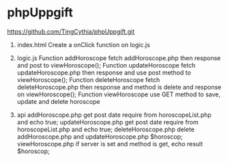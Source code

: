 # phpUppgift
https://github.com/TingCythia/phpUppgift.git

1. index.html
Create a onClick function on logic.js

2. logic.js
Function addHoroscope fetch addHoroscope.php then response and post to viewHoroscope();
Function updateHoroscope fetch updateHoroscope.php then response and use post method to viewHoroscope();
Function deleteHoroscope fetch deleteHoroscope.php then response and method is delete and response on viewHoroscope();
Function viewHoroscope use GET method to save, update and delete horoscope 

3. api
addHoroscope.php get post date require from horoscopeList.php and echo true;
updateHoroscope.php get post date require from horoscopeList.php and echo true;
deleteHoroscope.php delete addHoroscope.php and updateHoroscope.php $horoscop;
viewHoroscope.php if server is set and method is get, echo result $horoscop;
